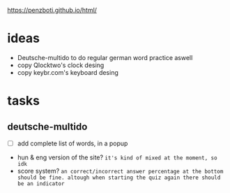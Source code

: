 https://penzboti.github.io/html/
# ideas
 - Deutsche-multido to do regular german word practice aswell
 - copy Qlocktwo's clock desing
 - copy keybr.com's keyboard desing

# tasks
## deutsche-multido
 - [ ] add complete list of words, in a popup
 - hun & eng version of the site?
``` it's kind of mixed at the moment, so idk ```
 - score system?
``` an correct/incorrect answer percentage at the bottom should be fine. altough when starting the quiz again there should be an indicator ```
